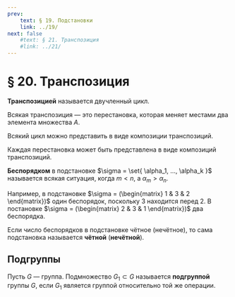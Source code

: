 ```yaml
---
prev:
    text: § 19. Подстановки
    link: ../19/
next: false
    #text: § 21. Транспозиция
    #link: ../21/
---
```


# § 20. Транспозиция

**Транспозицией** называется двучленный цикл.

Всякая транспозиция — это перестановка, которая меняет местами два элемента множества $A$.

Всякий цикл можно представить в виде композиции транспозиций.

Каждая перестановка может быть представлена в виде композиций транспозиций.

**Беспорядком** в подстановке $\sigma = \set{ \alpha_1, ..., \alpha_k }$ называется всякая ситуация, когда $m < n$, а $\alpha_m > \alpha_n$.

Например, в подстановке $\sigma = (\begin{matrix} 1 & 3 & 2 \end{matrix})$ один беспорядок, поскольку 3 находится перед 2. В постановке $\sigma = (\begin{matrix} 2 & 3 & 1 \end{matrix})$ два беспорядка.

Если число беспорядков в подстановке чётное (нечётное), то сама подстановка называется **чётной** (**нечётной**).

## Подгруппы

Пусть $G$ — группа. Подмножество $G_1 \subset G$ называется **подгруппой** группы $G$, если $G_1$ является группой относительно той же операции.
